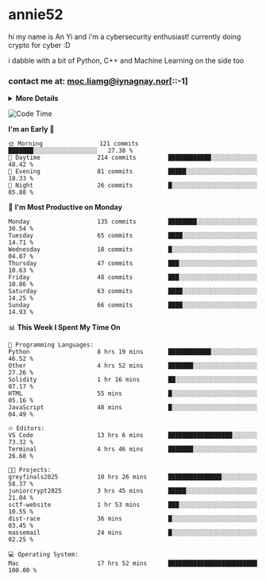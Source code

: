 # annie52 

hi my name is An Yi and i'm a cybersecurity enthusiast!
currently doing crypto for cyber :D

i dabble with a bit of Python, C++ and Machine Learning on the side too

<!--
![trophy](https://github-profile-trophy.vercel.app/?username=yanganyi&theme=discord&no-frame=true&no-bg=false&margin-w=4&row=1)
-->

### contact me at: moc.liamg@iynagnay.nor[::-1] 

<details>
<summary>
  <strong>More Details</strong>
</summary>
<br/>

**main langs**

![Python](https://img.shields.io/badge/-Python-black?style=for-the-badge&logo=python)
![C++](https://img.shields.io/badge/-C%2B%2B-black?style=for-the-badge&logo=c%2B%2B)
![Swift](https://img.shields.io/badge/-Swift-black?style=for-the-badge&logo=swift)

**dev envs**

![VSCode](https://img.shields.io/badge/-VS_Code-black?style=for-the-badge&logo=visualstudiocode)
![Figma](https://img.shields.io/badge/-Figma-black?style=for-the-badge&logo=figma)
![XCode](https://img.shields.io/badge/-XCode-black?style=for-the-badge&logo=xcode)
![Github](https://img.shields.io/badge/-Github-black?style=for-the-badge&logo=github)

**browsers**

![Arc Browser](https://img.shields.io/badge/-Arc-black?style=for-the-badge&logo=arc)
![Opera GX](https://img.shields.io/badge/-Opera_GX-black?style=for-the-badge&logo=operagx)
![Firefox](https://img.shields.io/badge/-Firefox-black?style=for-the-badge&logo=firefox)

**devices**

![macOS](https://img.shields.io/badge/-macOS-black?style=for-the-badge&logo=macos)
![Kali Linux](https://img.shields.io/badge/-Kali-black?style=for-the-badge&logo=kalilinux)
![Windows](https://img.shields.io/badge/-Windows-black?style=for-the-badge&logo=windows11)
![Android](https://img.shields.io/badge/-Android-black?style=for-the-badge&logo=android)

</details>

<!--START_SECTION:waka-->
![Code Time](http://img.shields.io/badge/Code%20Time-217%20hrs%2042%20mins-blue)

**I'm an Early 🐤** 

```text
🌞 Morning                121 commits         ███████░░░░░░░░░░░░░░░░░░   27.38 % 
🌆 Daytime                214 commits         ████████████░░░░░░░░░░░░░   48.42 % 
🌃 Evening                81 commits          █████░░░░░░░░░░░░░░░░░░░░   18.33 % 
🌙 Night                  26 commits          █░░░░░░░░░░░░░░░░░░░░░░░░   05.88 % 
```
📅 **I'm Most Productive on Monday** 

```text
Monday                   135 commits         ████████░░░░░░░░░░░░░░░░░   30.54 % 
Tuesday                  65 commits          ████░░░░░░░░░░░░░░░░░░░░░   14.71 % 
Wednesday                18 commits          █░░░░░░░░░░░░░░░░░░░░░░░░   04.07 % 
Thursday                 47 commits          ███░░░░░░░░░░░░░░░░░░░░░░   10.63 % 
Friday                   48 commits          ███░░░░░░░░░░░░░░░░░░░░░░   10.86 % 
Saturday                 63 commits          ████░░░░░░░░░░░░░░░░░░░░░   14.25 % 
Sunday                   66 commits          ████░░░░░░░░░░░░░░░░░░░░░   14.93 % 
```


📊 **This Week I Spent My Time On** 

```text
💬 Programming Languages: 
Python                   8 hrs 19 mins       ████████████░░░░░░░░░░░░░   46.52 % 
Other                    4 hrs 52 mins       ███████░░░░░░░░░░░░░░░░░░   27.26 % 
Solidity                 1 hr 16 mins        ██░░░░░░░░░░░░░░░░░░░░░░░   07.17 % 
HTML                     55 mins             █░░░░░░░░░░░░░░░░░░░░░░░░   05.16 % 
JavaScript               48 mins             █░░░░░░░░░░░░░░░░░░░░░░░░   04.49 % 

🔥 Editors: 
VS Code                  13 hrs 6 mins       ██████████████████░░░░░░░   73.32 % 
Terminal                 4 hrs 46 mins       ███████░░░░░░░░░░░░░░░░░░   26.68 % 

🐱‍💻 Projects: 
greyfinals2025           10 hrs 26 mins      ███████████████░░░░░░░░░░   58.37 % 
juniorcrypt2025          3 hrs 45 mins       █████░░░░░░░░░░░░░░░░░░░░   21.04 % 
sctf-website             1 hr 53 mins        ███░░░░░░░░░░░░░░░░░░░░░░   10.55 % 
dist-race                36 mins             █░░░░░░░░░░░░░░░░░░░░░░░░   03.45 % 
massemail                24 mins             █░░░░░░░░░░░░░░░░░░░░░░░░   02.25 % 

💻 Operating System: 
Mac                      17 hrs 52 mins      █████████████████████████   100.00 % 
```


<!--END_SECTION:waka-->

<!--
## a little background

- I am currently studying at [Hwa Chong Junior College](https://www.hci.edu.sg/), subject combi P CP M E
- Currently doing CTFs and [Leetcode](https://leetcode.com/) daily challenges
- Fluent in English and Chinese, learning Russian and Indonesian

<a href="">
  <img align="centre" src="https://github-readme-stats.vercel.app/api?username=yanganyi&count_private=true&include_all_commits=true&show_icons=true&title_color=007bff&text_color=e7e7e7&icon_color=007bff&bg_color=171c28" />
<a />
-->



<!--
![Top Langs](https://github-readme-stats.vercel.app/api/top-langs/?username=yanganyi&layout=compact&title_color=007bff&text_color=e7e7e7&icon_color=007bff&bg_color=171c28)
-->

<!--
**yanganyi/yanganyi** is a ✨ _special_ ✨ repository because its `README.md` (this file) appears on your GitHub profile.

Here are some ideas to get you started:

- 🔭 I’m currently working on ...
- 🌱 I’m currently learning ...
- 👯 I’m looking to collaborate on ...
- 🤔 I’m looking for help with ...
- 💬 Ask me about ...
- 📫 How to reach me: ...
- 😄 Pronouns: ...
- ⚡ Fun fact: ...
-->
